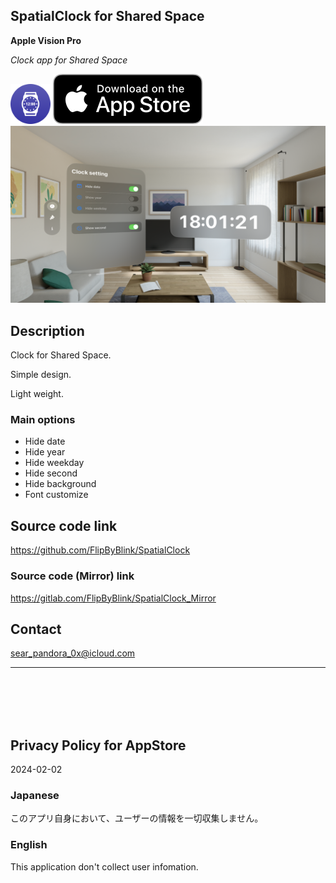 SpatialClock for Shared Space
-----------------------------
__Apple Vision Pro__

_Clock app for Shared Space_

<img src="SpatialClock/Supporting files/README assets/icon.png" width="64">

<a href="https://apps.apple.com/app/id6476141176" target="blank">
    <img src="SpatialClock/Supporting files/README assets/appstore_badge.svg">
</a>

<img src="SpatialClock/Supporting files/README assets/screenshot1200w.png" width="600">


Description
------------
Clock for Shared Space.

Simple design.

Light weight.

### Main options

- Hide date
- Hide year
- Hide weekday
- Hide second
- Hide background
- Font customize


Source code link
-----------------
https://github.com/FlipByBlink/SpatialClock

### Source code (Mirror) link
https://gitlab.com/FlipByBlink/SpatialClock_Mirror


Contact
--------
sear_pandora_0x@icloud.com


* * *

<br>
<br>
<br>
<br>


Privacy Policy for AppStore
---------------------------
2024-02-02

### Japanese
このアプリ自身において、ユーザーの情報を一切収集しません。

### English
This application don't collect user infomation.


<br>
<br>
<br>
<br>


<!-- URL "Support page for AppStore" -->
<!-- https://flipbyblink.github.io/SpatialClock/ -->
<!-- URL "Privacy Policy for AppStore" -->
<!-- https://flipbyblink.github.io/SpatialClock/#privacy-policy-for-appstore -->
